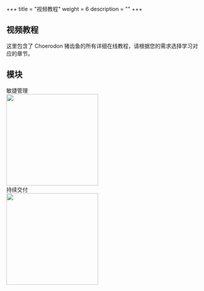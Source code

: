 ﻿+++
title = "视频教程"
weight = 6
description = ""
+++

## 视频教程

这里包含了 Choerodon 猪齿鱼的所有详细在线教程，请根据您的需求选择学习对应的章节。

## 模块
<div class="tutorial-img" id="tutorial-img">
    <div class="col-md-6 tutorial">
        <div class="title">敏捷管理</div>
        <img class="n-max" height="240" src="/docs/quick-start/video-tutorial/img/agile.jpg" data-src="XMzcxODAyODg0OA==">
    </div>
    <div class="col-md-6 tutorial">
        <div class="title">持续交付</div>
        <img class="n-max" height="240" src="/docs/quick-start/video-tutorial/img/continuous-delivery.jpg" data-src="XMzcxNzcyNTY4MA==">
    </div>
</div>
<div class="tutorial-video" id="tutorial-video">
    <div class="bg"></div>
    <iframe src='' frameborder=0 'allowfullscreen' ></iframe>
    <div class="iconfont icon-guanbi"></div>
</div>
